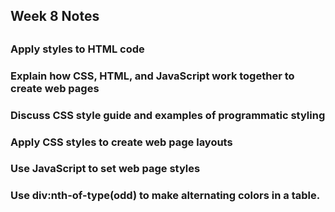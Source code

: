 ## Week 8 Notes
## 
### Apply styles to HTML code
### Explain how CSS, HTML, and JavaScript work together to create web pages
### Discuss CSS style guide and examples of programmatic styling 
### Apply CSS styles to create web page layouts
### Use JavaScript to set web page styles
### 
### Use div:nth-of-type(odd) to make alternating colors in a table.
